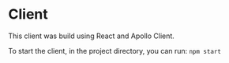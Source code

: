 # Client
This client was build using React and Apollo Client. 

To start the client, in the project directory, you can run: `npm start`
